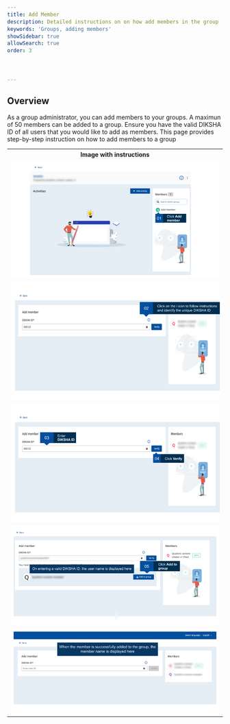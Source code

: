 ```yaml
---
title: Add Member
description: Detailed instructions on on how add members in the group 
keywords: 'Groups, adding members'
showSidebar: true
allowSearch: true
order: 3



---
```


## Overview

As a group administrator, you can add members to your groups. A maximun of 50 members can be added to a group. Ensure you have the valid DIKSHA ID of all users that you would like to add as members. This page provides step-by-step instruction on how to add members to a group

<table>
  <tr>
    <th style="width:35%;">Image with instructions</th>
 </tr>
  <tr>
  <td><img src="../images/groups/add-member/group4.png"></td>
  </tr>
 <tr>
  <td><img src="../images/groups/add-member/group5.png"></td>
  </tr>
  <tr>
   <td><img src="../images/groups/add-member/group6.png"></td>
  </tr>
  <tr>
  <td><img src="../images/groups/add-member/group7.png"></td>
  </tr>
  <tr>
  <td><img src="../images/groups/add-member/group_8.png"></td>
  </tr>
  </table>

